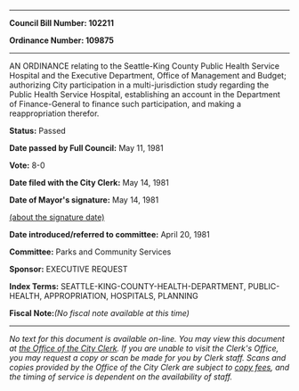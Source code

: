 

********

**Council Bill Number: 102211**
   
**Ordinance Number: 109875**
********

 AN ORDINANCE relating to the Seattle-King County Public Health Service Hospital and the Executive Department, Office of Management and Budget; authorizing City participation in a multi-jurisdiction study regarding the Public Health Service Hospital, establishing an account in the Department of Finance-General to finance such participation, and making a reappropriation therefor.

**Status:** Passed
   
**Date passed by Full Council:** May 11, 1981
   
**Vote:** 8-0
   
**Date filed with the City Clerk:** May 14, 1981
   
**Date of Mayor's signature:** May 14, 1981
   
[(about the signature date)](/~public/approvaldate.htm)
   
   
   
**Date introduced/referred to committee:** April 20, 1981
   
**Committee:** Parks and Community Services
   
**Sponsor:** EXECUTIVE REQUEST
   
   
**Index Terms:** SEATTLE-KING-COUNTY-HEALTH-DEPARTMENT, PUBLIC-HEALTH, APPROPRIATION, HOSPITALS, PLANNING

**Fiscal Note:**_(No fiscal note available at this time)_
********

_No text for this document is available on-line. You may view this document at [the Office of the City Clerk](http://www.seattle.gov/leg/clerk/contactUs.htm). If you are unable to visit the Clerk's Office, you may request a copy or scan be made for you by Clerk staff. Scans and copies provided by the Office of the City Clerk are subject to [copy fees](http://clerk.seattle.gov/~public/clerkfees.htm), and the timing of service is dependent on the availability of staff._

